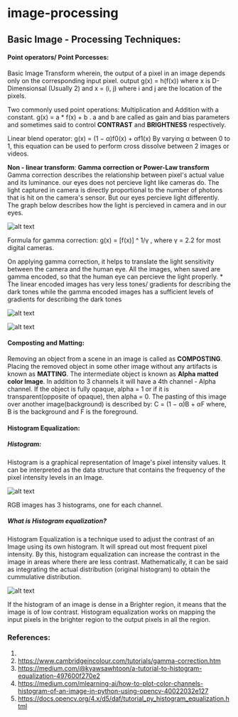 # image-processing

## Basic Image - Processing Techniques:

#### Point operators/ Point Porcesses:
Basic Image Transform wherein, the output of a pixel in an image depends only on the corresponding input pixel.
output g(x) = h(f(x)) where x is D-Dimensionsal (Usually 2) and x = (i, j) where i and j are the location of the pixels.

Two  commonly used point operations: Multiplication and Addition with a constant. 
                                g(x) = a * f(x) + b . 
a and b are called as gain and bias parameters and sometimes said to control **CONTRAST** and **BRIGHTNESS** respectively. 

Linear blend operator: 
                                g(x) = (1 − α)f0(x) + αf1(x)
By varying α between 0 to 1, this equation can be used to perform cross dissolve between 2 images or videos. 

**Non - linear transform**: 
**Gamma correction or Power-Law transform**
Gamma correction describes the  relationship between pixel's actual value and its luminance. our eyes does not percieve light like cameras do. The light captured in camera is directly proportional to the number of photons that is hit on the camera's sensor. But our eyes percieve light differently. The graph below describes how the light is percieved in camera and in our eyes. 

![alt text](https://cdn.cambridgeincolour.com/images/tutorials/gamma_chart1e.png)

Formula for gamma correction:
g(x) = [f(x)] ^ 1/γ , where γ = 2.2 for most digital cameras. 

On applying gamma correction, it helps to translate the light sensitivity between the camera and the human eye. All the images, when saved are gamma encoded, so that the human eye can percieve the light properly. 
    * The linear encoded images has very less tones/ gradients for describing the dark tones while the gamma encoded images has a sufficient levels of gradients for describing the dark tones

![alt text](https://cdn.cambridgeincolour.com/images/tutorials/gamma_gradient2b.png)

![alt text](https://cdn.cambridgeincolour.com/images/tutorials/gamma_gradient1b.png)


#### Composting and Matting:
Removing an object from a scene in an image is called as **COMPOSTING**. Placing the removed object in some other image without any artifacts is known as **MATTING**. The intermediate object is known as **Alpha matted color Image**. In addition to 3 channels it will have a 4th channel - Alpha channel. If the object is fully opaque, alpha = 1 or if it is transparent(opposite of opaque), then alpha = 0. The pasting of this image over another image(background) is described by:
                                C = (1 − α)B + αF
where, B is the background and F is the foreground.

#### Histogram Equalization:

##### Histogram:
Histogram is a graphical representation of Image's pixel intensity values. It can be interpreted as the data structure that contains the frequency of the pixel intensity levels in an Image. 

![alt text](https://miro.medium.com/max/640/1*c1eCgfFWEPDhE6-ojPFk4g.webp)

RGB images has 3 histograms, one for each channel. 

##### What is Histogram equalization? 

Histogram Equalization is a technique used to adjust the contrast of an Image using its own histogram. It will spread out most frequent pixel intensity. By this, histogram equalization can increase the contrast in the image in areas where there are less contrast. Mathematically, it can be said as integrating the actual distribution (original histogram) to obtain the cummulative distribution. 

![alt text](https://miro.medium.com/max/640/1*PWPxuPXr1CrRgJGo8vMH_g.webp)


If the histogram of an image is dense in a Brighter region, it means that the image is of low contrast. Histogram equalization works on mapping the input pixels in the brighter region to the output pixels in all the region.




### References: 
1. 
2. https://www.cambridgeincolour.com/tutorials/gamma-correction.htm
3. https://medium.com/@kyawsawhtoon/a-tutorial-to-histogram-equalization-497600f270e2
4. https://medium.com/mlearning-ai/how-to-plot-color-channels-histogram-of-an-image-in-python-using-opencv-40022032e127
5. https://docs.opencv.org/4.x/d5/daf/tutorial_py_histogram_equalization.html



